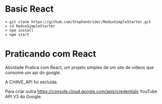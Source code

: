# Basic React
```
> git clone https://github.com/StephenGrider/ReduxSimpleStarter.git
> cd ReduxSimpleStarter
> npm install
> npm start
```

# Praticando com React
Atividade Pratica com React, um projeto simples de um site de videos que consome um api do google.

A CHAVE_API foi excluída.

Para criar outra https://console.cloud.google.com/apis/credentials
YouTube API V3 do Google.